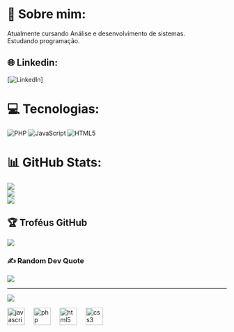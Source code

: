 # 💫 Sobre mim:
Atualmente cursando Análise e desenvolvimento de sistemas.<br>Estudando programação. 


## 🌐 Linkedin:

<a target="_blank">[![LinkedIn](https://img.shields.io/badge/LinkedIn-%230077B5.svg?logo=linkedin&logoColor=white)]</a>


# 💻 Tecnologias:
![PHP](https://img.shields.io/badge/php-%23777BB4.svg?style=for-the-badge&logo=php&logoColor=white) ![JavaScript](https://img.shields.io/badge/javascript-%23323330.svg?style=for-the-badge&logo=javascript&logoColor=%23F7DF1E) ![HTML5](https://img.shields.io/badge/html5-%23E34F26.svg?style=for-the-badge&logo=html5&logoColor=white)
# 📊 GitHub Stats:
![](https://github-readme-stats.vercel.app/api?username=AngelusDaniel&theme=react&hide_border=false&include_all_commits=true&count_private=false)<br/>
![](https://github-readme-streak-stats.herokuapp.com/?user=AngelusDaniel&theme=react&hide_border=false)<br/>
![](https://github-readme-stats.vercel.app/api/top-langs/?username=AngelusDaniel&theme=react&hide_border=false&include_all_commits=true&count_private=false&layout=compact)

## 🏆 Troféus GitHub
![](https://github-profile-trophy.vercel.app/?username=AngelusDaniel&theme=radical&no-frame=false&no-bg=false&margin-w=4)

### ✍️ Random Dev Quote
![](https://quotes-github-readme.vercel.app/api?type=horizontal&theme=merko)

---
[![](https://visitcount.itsvg.in/api?id=AngelusDaniel&icon=0&color=0)](https://visitcount.itsvg.in)

<div align="left">
  <img src="https://cdn.jsdelivr.net/gh/devicons/devicon/icons/javascript/javascript-original.svg" height="40" alt="javascript logo"  />
  <img width="12" />
  <img src="https://cdn.jsdelivr.net/gh/devicons/devicon/icons/php/php-original.svg" height="40" alt="php logo"  />
  <img width="12" />
  <img src="https://cdn.jsdelivr.net/gh/devicons/devicon/icons/html5/html5-original.svg" height="40" alt="html5 logo"  />
  <img width="12" />
  <img src="https://cdn.jsdelivr.net/gh/devicons/devicon/icons/css3/css3-original.svg" height="40" alt="css3 logo"  />
</div>

###
